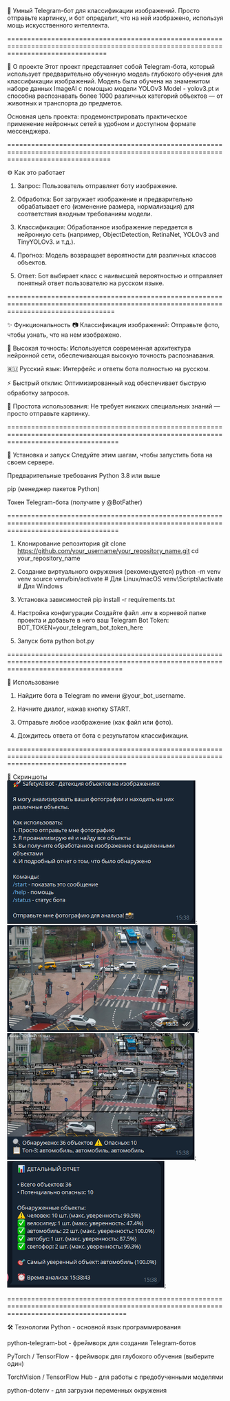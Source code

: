 🤖 Умный Telegram-бот для классификации изображений. Просто отправьте картинку, и бот определит, 
что на ней изображено, используя мощь искусственного интеллекта.

=====================================================================================================================================

🧠 О проекте
Этот проект представляет собой Telegram-бота, который использует предварительно обученную модель глубокого обучения для классификации изображений. 
Модель была обучена на знаменитом наборе данных ImageAI с помощью модели YOLOv3 Model - yolov3.pt и способна распознавать более 1000 различных категорий объектов — от животных и транспорта до предметов.

Основная цель проекта: продемонстрировать практическое применение нейронных сетей в удобном и доступном формате мессенджера.

======================================================================================================================================

⚙️ Как это работает
1. Запрос: Пользователь отправляет боту изображение.

2. Обработка: Бот загружает изображение и предварительно обрабатывает его (изменение размера, нормализация) для соответствия входным требованиям модели.

3. Классификация: Обработанное изображение передается в нейронную сеть (например, ObjectDetection,  RetinaNet, YOLOv3 and TinyYOLOv3. и т.д.).

4. Прогноз: Модель возвращает вероятности для различных классов объектов.

5. Ответ: Бот выбирает класс с наивысшей вероятностью и отправляет понятный ответ пользователю на русском языке.

=======================================================================================================================================

✨ Функциональность
📷 Классификация изображений: Отправьте фото, чтобы узнать, что на нем изображено.

🎯 Высокая точность: Используется современная архитектура нейронной сети, обеспечивающая высокую точность распознавания.

🇷🇺 Русский язык: Интерфейс и ответы бота полностью на русском.

⚡ Быстрый отклик: Оптимизированный код обеспечивает быструю обработку запросов.

🚀 Простота использования: Не требует никаких специальных знаний — просто отправьте картинку.

========================================================================================================================================

🚀 Установка и запуск
Следуйте этим шагам, чтобы запустить бота на своем сервере.

Предварительные требования
Python 3.8 или выше

pip (менеджер пакетов Python)

Токен Telegram-бота (получите у @BotFather)

========================================================================================================================================

1. Клонирование репозитория
git clone https://github.com/your_username/your_repository_name.git
cd your_repository_name

2. Создание виртуального окружения (рекомендуется)
python -m venv venv
source venv/bin/activate  # Для Linux/macOS
venv\Scripts\activate     # Для Windows

3. Установка зависимостей
pip install -r requirements.txt

4. Настройка конфигурации
Создайте файл .env в корневой папке проекта и добавьте в него ваш Telegram Bot Token:
BOT_TOKEN=your_telegram_bot_token_here

5. Запуск бота
python bot.py

=========================================================================================================================================

💬 Использование
1. Найдите бота в Telegram по имени @your_bot_username.

2. Начните диалог, нажав кнопку START.

3. Отправьте любое изображение (как файл или фото).

4. Дождитесь ответа от бота с результатом классификации.

==========================================================================================================================================

📸 Скриншоты
![Screenshot](./screenshot/Screenshot_1.png);
![Screenshot](./screenshot/Screenshot_2.png);
![Screenshot](./screenshot/Screenshot_3.png);
![Screenshot](./screenshot/Screenshot_4.png);

==========================================================================================================================================

🛠 Технологии
Python - основной язык программирования

python-telegram-bot - фреймворк для создания Telegram-ботов

PyTorch / TensorFlow - фреймворк для глубокого обучения (выберите один)

TorchVision / TensorFlow Hub - для работы с предобученными моделями

python-dotenv - для загрузки переменных окружения